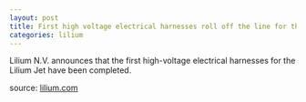 ```yaml
---
layout: post
title: First high voltage electrical harnesses roll off the line for the all-electric Lilium Jet
categories: lilium
---
```

Lilium N.V. announces that the first high-voltage electrical harnesses for the Lilium Jet have been completed.

source: [lilium.com](https://lilium.com/newsroom-detail/first-high-voltage-electrical-harnesses-roll-off-the-line-for-the-all-electric-lilium-jet)